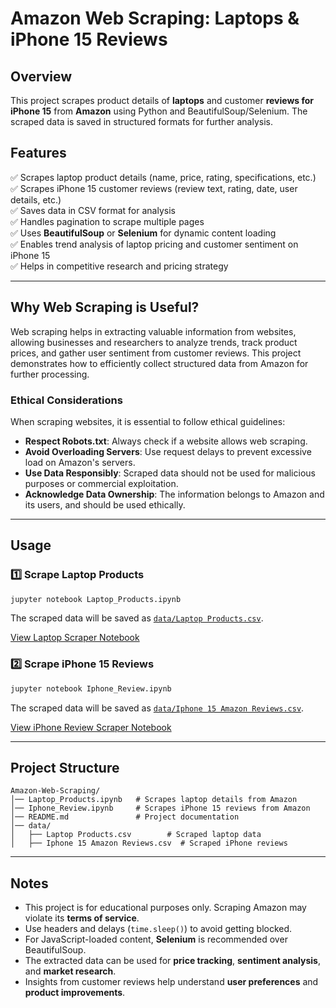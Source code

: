 # Amazon Web Scraping: Laptops & iPhone 15 Reviews

## Overview
This project scrapes product details of **laptops** and customer **reviews for iPhone 15** from **Amazon** using Python and BeautifulSoup/Selenium. The scraped data is saved in structured formats for further analysis.

## Features
✅ Scrapes laptop product details (name, price, rating, specifications, etc.)  
✅ Scrapes iPhone 15 customer reviews (review text, rating, date, user details, etc.)  
✅ Saves data in CSV format for analysis  
✅ Handles pagination to scrape multiple pages  
✅ Uses **BeautifulSoup** or **Selenium** for dynamic content loading  
✅ Enables trend analysis of laptop pricing and customer sentiment on iPhone 15  
✅ Helps in competitive research and pricing strategy  

---

## Why Web Scraping is Useful?
Web scraping helps in extracting valuable information from websites, allowing businesses and researchers to analyze trends, track product prices, and gather user sentiment from customer reviews. This project demonstrates how to efficiently collect structured data from Amazon for further processing.

### Ethical Considerations
When scraping websites, it is essential to follow ethical guidelines:
- **Respect Robots.txt**: Always check if a website allows web scraping.
- **Avoid Overloading Servers**: Use request delays to prevent excessive load on Amazon's servers.
- **Use Data Responsibly**: Scraped data should not be used for malicious purposes or commercial exploitation.
- **Acknowledge Data Ownership**: The information belongs to Amazon and its users, and should be used ethically.

---

## Usage
### 1️⃣ Scrape Laptop Products
```bash
jupyter notebook Laptop_Products.ipynb
```
The scraped data will be saved as [`data/Laptop Products.csv`](https://github.com/snehuuu28/Amazon-Web-Scraping/blob/main/data/Laptop%20Products.csv).

[View Laptop Scraper Notebook](https://github.com/snehuuu28/Amazon-Web-Scraping/blob/main/Laptop_Products.ipynb)

### 2️⃣ Scrape iPhone 15 Reviews
```bash
jupyter notebook Iphone_Review.ipynb
```
The scraped data will be saved as [`data/Iphone 15 Amazon Reviews.csv`](https://github.com/snehuuu28/Amazon-Web-Scraping/blob/main/data/Iphone%2015%20Amazon%20Reviews.csv).

[View iPhone Review Scraper Notebook](https://github.com/snehuuu28/Amazon-Web-Scraping/blob/main/Iphone_Review.ipynb)

---

## Project Structure
```
Amazon-Web-Scraping/
│── Laptop_Products.ipynb   # Scrapes laptop details from Amazon
│── Iphone_Review.ipynb     # Scrapes iPhone 15 reviews from Amazon
│── README.md               # Project documentation
│── data/                        
│   ├── Laptop Products.csv        # Scraped laptop data
│   ├── Iphone 15 Amazon Reviews.csv  # Scraped iPhone reviews
```

---

## Notes
- This project is for educational purposes only. Scraping Amazon may violate its **terms of service**.
- Use headers and delays (`time.sleep()`) to avoid getting blocked.
- For JavaScript-loaded content, **Selenium** is recommended over BeautifulSoup.
- The extracted data can be used for **price tracking**, **sentiment analysis**, and **market research**.
- Insights from customer reviews help understand **user preferences** and **product improvements**.

